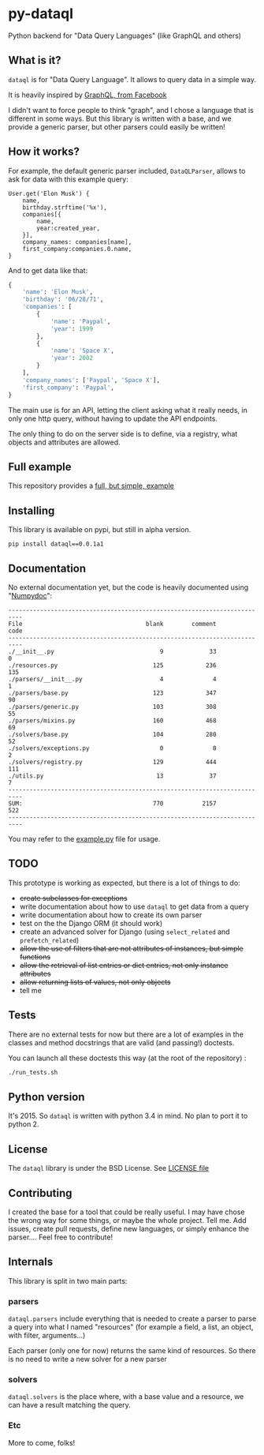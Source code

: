 # py-dataql

Python backend for "Data Query Languages" (like GraphQL and others)

## What is it?

`dataql` is for "Data Query Language". It allows to query data in a simple way.

It is heavily inspired by [GraphQL, from Facebook](https://facebook.github.io/react/blog/2015/05/01/graphql-introduction.html)

I didn't want to force people to think "graph", and I chose a language that is different in some
ways. But this library is written with a base, and we provide a generic parser, but other parsers
could easily be written!

## How it works?

For example, the default generic parser included, `DataQLParser`, allows to ask for data
with this example query:

```
User.get('Elon Musk') {
    name,
    birthday.strftime('%x'),
    companies[{
        name,
        year:created_year,
    }],
    company_names: companies[name],
    first_company:companies.0.name,
}
```

And to get data like that:

```python
{
    'name': 'Elon Musk',
    'birthday': '06/28/71',
    'companies': [
        {
            'name': 'Paypal',
            'year': 1999
        },
        {
            'name': 'Space X',
            'year': 2002
        }
    ],
    'company_names': ['Paypal', 'Space X'],
    'first_company': 'Paypal',
}
```

The main use is for an API, letting the client asking what it really needs, in only one http query,
without having to update the API endpoints.

The only thing to do on the server side is to define, via a registry, what objects and attributes
are allowed.

## Full example

This repository provides a [full, but simple, example](example.py)

## Installing

This library is available on pypi, but still in alpha version.

```
pip install dataql==0.0.1a1
```

## Documentation

No external documentation yet, but the code is heavily documented
using "[Numpydoc](https://github.com/numpy/numpy/blob/master/doc/HOWTO_DOCUMENT.rst.txt)":

```
--------------------------------------------------------------------------
File                                   blank        comment           code
--------------------------------------------------------------------------
./__init__.py                              9             33              0
./resources.py                           125            236            135
./parsers/__init__.py                      4              4              1
./parsers/base.py                        123            347             90
./parsers/generic.py                     103            308             55
./parsers/mixins.py                      160            468             69
./solvers/base.py                        104            280             52
./solvers/exceptions.py                    0              0              2
./solvers/registry.py                    129            444            111
./utils.py                                13             37              7
--------------------------------------------------------------------------
SUM:                                     770           2157            522
--------------------------------------------------------------------------
```

You may refer to the [example.py](example.py) file for usage.


## TODO

This prototype is working as expected, but there is a lot of things to do:

- ~~create subclasses for exceptions~~
- write documentation about how to use `dataql` to get data from a query
- write documentation about how to create its own parser
- test on the the Django ORM (it should work)
- create an advanced solver for Django (using `select_related` and `prefetch_related`)
- ~~allow the use of filters that are not attributes of instances, but simple functions~~
- ~~allow the retrieval of list entries or dict entries, not only instance attributes~~
- ~~allow returning lists of values, not only objects~~
- tell me

## Tests

There are no external tests for now but there are a lot of examples in the classes and method
docstrings that are valid (and passing!) doctests.

You can launch all these doctests this way (at the root of the repository) :

```sh
./run_tests.sh
```

## Python version

It's 2015. So `dataql` is written with python 3.4 in mind. No plan to port it to python 2. 

## License

The `dataql` library is under the BSD License. See [LICENSE file](LICENSE)

## Contributing

I created the base for a tool that could be really useful. I may have chose the wrong way for some
things, or maybe the whole project. Tell me. Add issues, create pull requests, define new
languages, or simply enhance the parser.... Feel free to contribute!
 
## Internals

This library is split in two main parts: 

### parsers

`dataql.parsers` include everything that is needed to create a parser to parse a query into what
I named "resources" (for example a field, a list, an object, with filter, arguments...)

Each parser (only one for now) returns the same kind of resources. So there is no need to write
a new solver for a new parser
 
### solvers
 
 `dataql.solvers` is the place where, with a base value and a resource, we can have a result
 matching the query.
 
### Etc
 
 More to come, folks!
 
